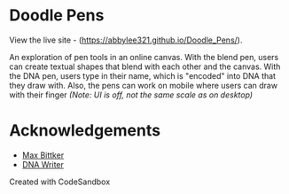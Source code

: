 # Doodle Pens

View the live site - (https://abbylee321.github.io/Doodle_Pens/).

An exploration of pen tools in an online canvas. With the blend pen, users can create textual shapes that blend with each other and the canvas. With the DNA pen, users type in their name, which is "encoded" into DNA that they draw with. Also, the pens can work on mobile where users can draw with their finger _(Note: UI is off, not the same scale as on desktop)_

# Acknowledgements

- [Max Bittker](https://maxbittker.com/)
- [DNA Writer](https://earthsciweb.org/js/bio/dna-writer/)

Created with CodeSandbox
